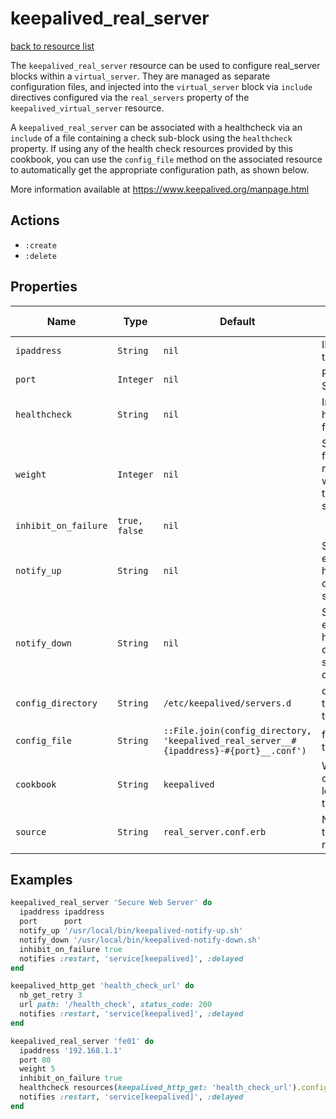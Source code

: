 
# keepalived_real_server

[back to resource list](https://github.com/sous-chefs/keepalived#resources)

The `keepalived_real_server` resource can be used to configure real_server blocks within a `virtual_server`. They are managed as separate configuration files, and injected into the `virtual_server` block via `include` directives configured via the `real_servers` property of the `keepalived_virtual_server` resource.

A `keepalived_real_server` can be associated with a healthcheck via an `include` of a file containing a check sub-block using the `healthcheck` property. If using any of the health check resources provided by this cookbook, you can use the `config_file` method on the associated resource to automatically get the appropriate configuration path, as shown below.

More information available at <https://www.keepalived.org/manpage.html>

## Actions

- `:create`
- `:delete`

## Properties

| Name                  | Type          |  Default | Description | Allowed Values |
----------------------- | ------------- | -------- | ----------- | -------------- |
| `ipaddress`           | `String`      | `nil` | IP Address of the Server | |
| `port`                | `Integer`     | `nil` | Port of the Server | |
| `healthcheck`         | `String`      | `nil` | Includes a healthcheck file | |
| `weight`              | `Integer`     | `nil` | Script to run for notifications when any transition of state happens | |
| `inhibit_on_failure`  | `true, false` | `nil` | | |
| `notify_up`           | `String`      | `nil`| Script to execute when healthchecker considers the service as up | |
| `notify_down`         | `String`      | `nil`| Script to execute when healthchecker considers the service as down | |
| `config_directory`      | `String` | `/etc/keepalived/servers.d` | directory for the config file to reside in | |
| `config_file`         | `String` | `::File.join(config_directory, 'keepalived_real_server__#{ipaddress}-#{port}__.conf')` | full path to the config file | |
| `cookbook`            | `String` | `keepalived` | Which cookbook to look in for the template | |
| `source`              | `String` | `real_server.conf.erb` | Name of the template to render | |

## Examples

```ruby
keepalived_real_server 'Secure Web Server' do
  ipaddress ipaddress
  port      port
  notify_up '/usr/local/bin/keepalived-notify-up.sh'
  notify_down '/usr/local/bin/keepalived-notify-down.sh'
  inhibit_on_failure true
  notifies :restart, 'service[keepalived]', :delayed
end
```

```ruby
keepalived_http_get 'health_check_url' do
  nb_get_retry 3
  url path: '/health_check', status_code: 200
  notifies :restart, 'service[keepalived]', :delayed
end

keepalived_real_server 'fe01' do
  ipaddress '192.168.1.1'
  port 80
  weight 5
  inhibit_on_failure true
  healthcheck resources(keepalived_http_get: 'health_check_url').config_file
  notifies :restart, 'service[keepalived]', :delayed
end
```
